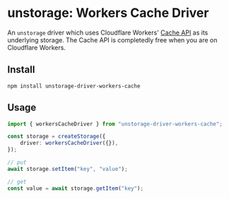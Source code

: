 # unstorage: Workers Cache Driver

An `unstorage` driver which uses Cloudflare Workers' [Cache API](https://developers.cloudflare.com/workers/runtime-apis/cache/) as its underlying storage.
The Cache API is completedly free when you are on Cloudflare Workers.

## Install

`npm install unstorage-driver-workers-cache`

## Usage

```ts
import { workersCacheDriver } from "unstorage-driver-workers-cache";

const storage = createStorage({
	driver: workersCacheDriver({}),
});

// put
await storage.setItem("key", "value");

// get
const value = await storage.getItem("key");
```